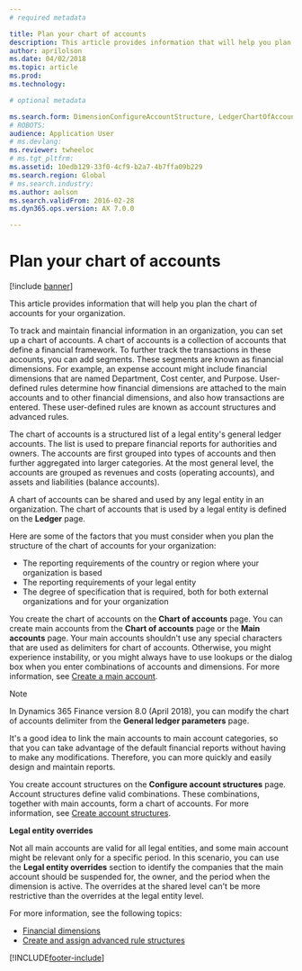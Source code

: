 ```yaml
---
# required metadata

title: Plan your chart of accounts
description: This article provides information that will help you plan the chart of accounts for your organization.
author: aprilolson
ms.date: 04/02/2018
ms.topic: article
ms.prod: 
ms.technology: 

# optional metadata

ms.search.form: DimensionConfigureAccountStructure, LedgerChartOfAccounts
# ROBOTS: 
audience: Application User
# ms.devlang: 
ms.reviewer: twheeloc
# ms.tgt_pltfrm: 
ms.assetid: 10edb129-33f0-4cf9-b2a7-4b7ffa09b229
ms.search.region: Global
# ms.search.industry: 
ms.author: aolson
ms.search.validFrom: 2016-02-28
ms.dyn365.ops.version: AX 7.0.0

---
```


# Plan your chart of accounts

[!include [banner](../includes/banner.md)]

This article provides information that will help you plan the chart of accounts for your organization.

To track and maintain financial information in an organization, you can set up a chart of accounts. A chart of accounts is a collection of accounts that define a financial framework. To further track the transactions in these accounts, you can add segments. These segments are known as financial dimensions. For example, an expense account might include financial dimensions that are named Department, Cost center, and Purpose. User-defined rules determine how financial dimensions are attached to the main accounts and to other financial dimensions, and also how transactions are entered. These user-defined rules are known as account structures and advanced rules.

The chart of accounts is a structured list of a legal entity's general ledger accounts. The list is used to prepare financial reports for authorities and owners. The accounts are first grouped into types of accounts and then further aggregated into larger categories. At the most general level, the accounts are grouped as revenues and costs (operating accounts), and assets and liabilities (balance accounts).

A chart of accounts can be shared and used by any legal entity in an organization. The chart of accounts that is used by a legal entity is defined on the **Ledger** page.

Here are some of the factors that you must consider when you plan the structure of the chart of accounts for your organization:

- The reporting requirements of the country or region where your organization is based
- The reporting requirements of your legal entity
- The degree of specification that is required, both for both external organizations and for your organization

You create the chart of accounts on the **Chart of accounts** page. You can create main accounts from the **Chart of accounts** page or the **Main accounts** page. Your main accounts shouldn't use any special characters that are used as delimiters for chart of accounts. Otherwise, you might experience instability, or you might always have to use lookups or the dialog box when you enter combinations of accounts and dimensions. For more information, see [Create a main account](tasks/create-main-account.md).

> [!NOTE]
> In Dynamics 365 Finance version 8.0 (April 2018), you can modify the chart of accounts delimiter from the **General ledger parameters** page.

It's a good idea to link the main accounts to main account categories, so that you can take advantage of the default financial reports without having to make any modifications. Therefore, you can more quickly and easily design and maintain reports.

You create account structures on the **Configure account structures** page. Account structures define valid combinations. These combinations, together with main accounts, form a chart of accounts. For more information, see [Create account structures](tasks/create-account-structures.md).

**Legal entity overrides**

Not all main accounts are valid for all legal entities, and some main account might be relevant only for a specific period. In this scenario, you can use the **Legal entity overrides** section to identify the companies that the main account should be suspended for, the owner, and the period when the dimension is active. The overrides at the shared level can't be more restrictive than the overrides at the legal entity level.

For more information, see the following topics:

- [Financial dimensions](financial-dimensions.md)
- [Create and assign advanced rule structures](tasks/create-assign-advanced-rule-structures.md)


[!INCLUDE[footer-include](../../includes/footer-banner.md)]

